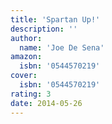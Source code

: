 ```yaml
---
title: 'Spartan Up!'
description: ''
author:
  name: 'Joe De Sena'
amazon:
  isbn: '0544570219'
cover:
  isbn: '0544570219'
rating: 3
date: 2014-05-26
---
```

